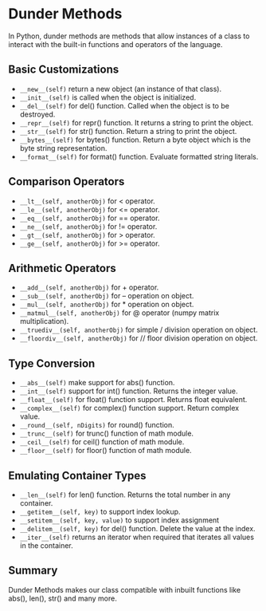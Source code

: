 # Dunder Methods

In Python, dunder methods are methods that allow instances of a class to interact with the built-in functions and operators of the language.

## Basic Customizations

- `__new__(self)` return a new object (an instance of that class).
- `__init__(self)` is called when the object is initialized.
- `__del__(self)` for del() function. Called when the object is to be destroyed.
- `__repr__(self)` for repr() function. It returns a string to print the object.
- `__str__(self)` for str() function. Return a string to print the object.
- `__bytes__(self)` for bytes() function. Return a byte object which is the byte string representation.
- `__format__(self)` for format() function. Evaluate formatted string literals.

## Comparison Operators

- `__lt__(self, anotherObj)` for < operator.
- `__le__(self, anotherObj)` for <= operator.
- `__eq__(self, anotherObj)` for == operator.
- `__ne__(self, anotherObj)` for != operator.
- `__gt__(self, anotherObj)` for > operator.
- `__ge__(self, anotherObj)` for >= operator.

## Arithmetic Operators

- `__add__(self, anotherObj)` for + operator.
- `__sub__(self, anotherObj)` for – operation on object.
- `__mul__(self, anotherObj)` for * operation on object.
- `__matmul__(self, anotherObj)` for @ operator (numpy matrix multiplication).
- `__truediv__(self, anotherObj)` for simple / division operation on object.
- `__floordiv__(self, anotherObj)` for // floor division operation on object.

## Type Conversion

- `__abs__(self)` make support for abs() function.
- `__int__(self)` support for int() function. Returns the integer value.
- `__float__(self)` for float() function support. Returns float equivalent.
- `__complex__(self)` for complex() function support. Return complex value.
- `__round__(self, nDigits)` for round() function.
- `__trunc__(self)` for trunc() function of math module.
- `__ceil__(self)` for ceil() function of math module.
- `__floor__(self)` for floor() function of math module.

## Emulating Container Types

- `__len__(self)` for len() function. Returns the total number in any container.
- `__getitem__(self, key)` to support index lookup.
- `__setitem__(self, key, value)` to support index assignment
- `__delitem__(self, key)` for del() function. Delete the value at the index.
- `__iter__(self)` returns an iterator when required that iterates all values in the container.

## Summary

Dunder Methods makes our class compatible with inbuilt functions like abs(), len(), str() and many more.
